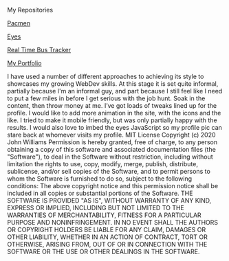 My Repositories 

<a href= "https://sean-mongey.github.io/Pacmen/">Pacmen</a>

<a href= "https://sean-mongey.github.io/eyes/">Eyes</a>

<a href= "https://sean-mongey.github.io/RealTimeBusTracker/">Real Time Bus Tracker</a>

<a href= "https://sean-mongey.github.io/">My Portfolio</a>

I have used a number of different approaches to achieving its style to showcases my growing WebDev skills. At this stage it is set quite informal, partially because I'm an informal guy, and part because I still feel like I need to put a few miles in before I get serious with the job hunt.
Soak in the content, then throw money at me.
I’ve got loads of tweaks lined up for the profile. I would like to add more animation in the site, with the icons and the like. I tried to make it mobile friendly, but was only partially happy with the results. I would also love to imbed the eyes JavaScript so my profile pic can stare back at whomever visits my profile.
MIT License
Copyright (c) 2020 John Williams
Permission is hereby granted, free of charge, to any person obtaining a copy of this software and associated documentation files (the "Software"), to deal in the Software without restriction, including without limitation the rights to use, copy, modify, merge, publish, distribute, sublicense, and/or sell copies of the Software, and to permit persons to whom the Software is furnished to do so, subject to the following conditions:
The above copyright notice and this permission notice shall be included in all copies or substantial portions of the Software.
THE SOFTWARE IS PROVIDED "AS IS", WITHOUT WARRANTY OF ANY KIND, EXPRESS OR IMPLIED, INCLUDING BUT NOT LIMITED TO THE WARRANTIES OF MERCHANTABILITY, FITNESS FOR A PARTICULAR PURPOSE AND NONINFRINGEMENT. IN NO EVENT SHALL THE AUTHORS OR COPYRIGHT HOLDERS BE LIABLE FOR ANY CLAIM, DAMAGES OR OTHER LIABILITY, WHETHER IN AN ACTION OF CONTRACT, TORT OR OTHERWISE, ARISING FROM, OUT OF OR IN CONNECTION WITH THE SOFTWARE OR THE USE OR OTHER DEALINGS IN THE SOFTWARE.
